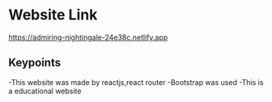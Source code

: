 # Website Link
https://admiring-nightingale-24e38c.netlify.app

## Keypoints
-This website was made by reactjs,react router
-Bootstrap was used
-This is a educational website
